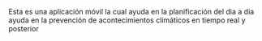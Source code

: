 Esta es una aplicación móvil 
la cual ayuda en la planificación 
del dia a dia 
ayuda en la prevención de acontecimientos 
climáticos en tiempo real 
y posterior
